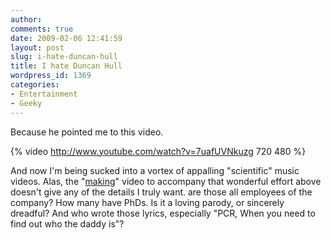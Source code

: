 ```yaml
---
author:
comments: true
date: 2009-02-06 12:41:59
layout: post
slug: i-hate-duncan-hull
title: I hate Duncan Hull
wordpress_id: 1369
categories:
- Entertainment
- Geeky
---
```


Because he pointed me to this video.

{% video http://www.youtube.com/watch?v=7uafUVNkuzg 720 480 %}

And now I'm being sucked into a vortex of appalling "scientific" music videos. Alas, the "[making](http://www.youtube.com/watch?v=E3dPV0FQOaI&feature=related)" video to accompany that wonderful effort above doesn't give any of the details I truly want. are those all employees of the company? How many have PhDs. Is it a loving parody, or sincerely dreadful? And who wrote those lyrics, especially "PCR, When you need to find out who the daddy is"?

